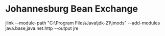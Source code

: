 # Johannesburg Bean Exchange

jlink --module-path "C:\Program Files\Java\jdk-21\jmods" --add-modules java.base,java.net.http --output jre